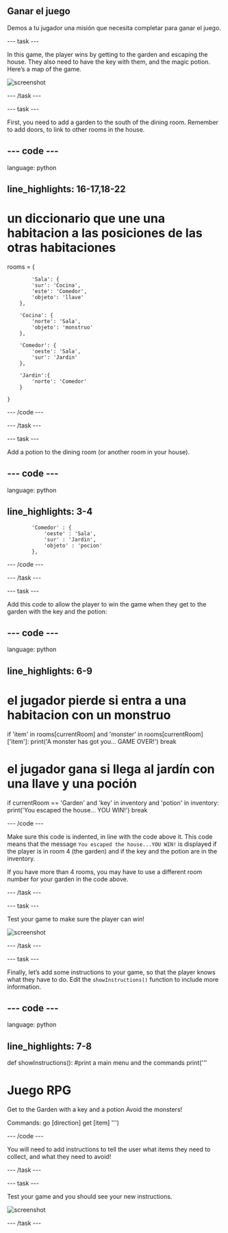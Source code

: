 ## Ganar el juego

Demos a tu jugador una misión que necesita completar para ganar el juego.

\--- task \---

In this game, the player wins by getting to the garden and escaping the house. They also need to have the key with them, and the magic potion. Here’s a map of the game.

![screenshot](images/rpg-final-map.png)

\--- /task \---

\--- task \---

First, you need to add a garden to the south of the dining room. Remember to add doors, to link to other rooms in the house.

## \--- code \---

language: python

## line_highlights: 16-17,18-22

# un diccionario que une una habitacion a las posiciones de las otras habitaciones

rooms = {

            'Sala': {
            'sur': 'Cocina',
            'este': 'Comedor',
            'objeto': 'llave'
        },
    
        'Cocina': {
            'norte': 'Sala',
            'objeto': 'monstruo'
        },
    
        'Comedor': {
            'oeste': 'Sala',
            'sur': 'Jardin'
        },
    
        'Jardin':{
            'norte': 'Comedor'
        }
    
    }
    

\--- /code \---

\--- /task \---

\--- task \---

Add a potion to the dining room (or another room in your house).

## \--- code \---

language: python

## line_highlights: 3-4

            'Comedor' : {
                'oeste' : 'Sala',
                'sur' : 'Jardin',
                'objeto' : 'pocion'
            },
    

\--- /code \---

\--- /task \---

\--- task \---

Add this code to allow the player to win the game when they get to the garden with the key and the potion:

## \--- code \---

language: python

## line_highlights: 6-9

# el jugador pierde si entra a una habitacion con un monstruo

if 'item' in rooms\[currentRoom] and 'monster' in rooms[currentRoom\]\['item'\]: print('A monster has got you... GAME OVER!') break

# el jugador gana si llega al jardín con una llave y una poción

if currentRoom == 'Garden' and 'key' in inventory and 'potion' in inventory: print('You escaped the house... YOU WIN!') break

\--- /code \---

Make sure this code is indented, in line with the code above it. This code means that the message `You escaped the house...YOU WIN!` is displayed if the player is in room 4 (the garden) and if the key and the potion are in the inventory.

If you have more than 4 rooms, you may have to use a different room number for your garden in the code above.

\--- /task \---

\--- task \---

Test your game to make sure the player can win!

![screenshot](images/rpg-win-test.png)

\--- /task \---

\--- task \---

Finally, let’s add some instructions to your game, so that the player knows what they have to do. Edit the `showInstructions()` function to include more information.

## \--- code \---

language: python

## line_highlights: 7-8

def showInstructions(): #print a main menu and the commands print('''

# Juego RPG

Get to the Garden with a key and a potion Avoid the monsters!

Commands: go [direction] get [item] ''')

\--- /code \---

You will need to add instructions to tell the user what items they need to collect, and what they need to avoid!

\--- /task \---

\--- task \---

Test your game and you should see your new instructions.

![screenshot](images/rpg-instructions-test.png)

\--- /task \---